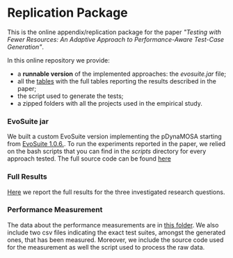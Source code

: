# Replication Package

This is the online appendix/replication package for the paper *"Testing with Fewer Resources: An Adaptive Approach to Performance-Aware Test-Case Generation"*.

In this online repository we provide:

* a **runnable version** of the implemented approaches: the *evosuite.jar* file;
* all the [tables][tables] with the full tables reporting the results described in the paper;
* the script used to generate the tests;
* a zipped folders with all the projects used in the empirical study.

### EvoSuite jar
We built a custom EvoSuite version implementing the pDynaMOSA starting from [EvoSuite 1.0.6.][evosuite].
To run the experiments reported in the paper, we relied on the bash scripts that you can find in the _scripts_ directory for every approach tested.
The full source code can be found [here](https://github.com/giograno/evosuite)

### Full Results
[Here][tables] we report the full results for the three investigated research questions.

[evosuite]: https://github.com/EvoSuite/evosuite
[tables]: https://github.com/sealuzh/dynamic-performance-replication/blob/master/results

### Performance Measurement
The data about the performance measurements are in [this folder][measurements].
We also include two csv files indicating the exact test suites, amongst the generated ones, that has been measured.
Moreover, we include the source code used for the measurement as well the script used to process the raw data.

[measurements]: https://github.com/sealuzh/dynamic-performance-replication/tree/master/performance-measurement/